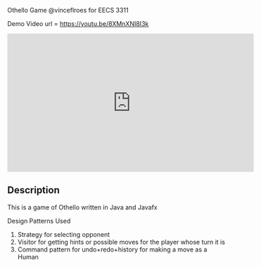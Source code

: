 Othello Game @vinceflroes for EECS 3311

Demo Video url = https://youtu.be/8XMnXNI8I3k

<iframe width="560" height="315" src="https://www.youtube.com/embed/8XMnXNI8I3k?si=40cqVbVfkdPdx3oQ" title="YouTube video player" frameborder="0" allow="accelerometer; autoplay; clipboard-write; encrypted-media; gyroscope; picture-in-picture; web-share" referrerpolicy="strict-origin-when-cross-origin" allowfullscreen></iframe>

## Description

This is a game of Othello written in Java and Javafx

Design Patterns Used

1. Strategy for selecting opponent
2. Visitor for getting hints or possible moves for the player whose turn it is
3. Command pattern for undo+redo+history for making a move as a Human
